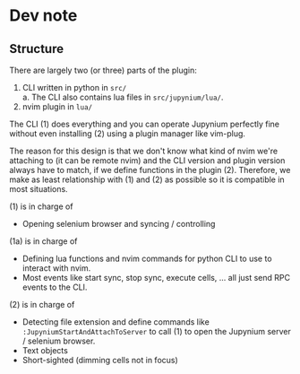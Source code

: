 # Dev note

## Structure

There are largely two (or three) parts of the plugin:

1. CLI written in python in `src/`  
   a. The CLI also contains lua files in `src/jupynium/lua/`.
2. nvim plugin in `lua/`

The CLI (1) does everything and you can operate Jupynium perfectly fine without even installing (2) using a plugin manager like vim-plug.

The reason for this design is that we don't know what kind of nvim we're attaching to (it can be remote nvim) and the CLI version and plugin version always have to match, if we define functions in the plugin (2). Therefore, we make as least relationship with (1) and (2) as possible so it is compatible in most situations.

(1) is in charge of

- Opening selenium browser and syncing / controlling

(1a) is in charge of

- Defining lua functions and nvim commands for python CLI to use to interact with nvim.
- Most events like start sync, stop sync, execute cells, ... all just send RPC events to the CLI.

(2) is in charge of

- Detecting file extension and define commands like `:JupyniumStartAndAttachToServer` to call (1) to open the Jupynium server / selenium browser.
- Text objects
- Short-sighted (dimming cells not in focus)
